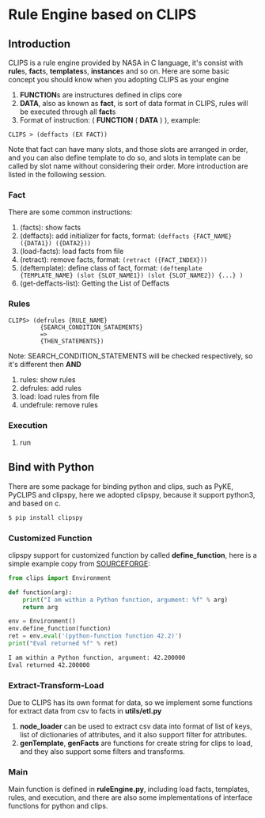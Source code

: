 # Rule Engine based on CLIPS
## Introduction
CLIPS is a rule engine provided by NASA in C language, it's consist with **rule**s, **fact**s, **templates**s, **instance**s and so on. 
Here are some basic concept you should know when you adopting CLIPS as your engine

1. **FUNCTION**s are instructures defined in clips core
2. **DATA**, also as known as **fact**, is sort of data format in CLIPS, rules will be executed through all **fact**s
3. Format of instruction: ( **FUNCTION**  ( **DATA** ) ), example:
```clips bash
CLIPS > (deffacts (EX FACT))
```
Note that fact can have many slots, and those slots are arranged in order, 
and you can also define template to do so, and slots in template can be called by slot name without considering their order. More introduction are listed in the following session.

### Fact
There are some common instructions:
1. (facts): show facts
2. (deffacts): add initializer for facts, format: ```(deffacts {FACT_NAME} ({DATA1}) ({DATA2}))```
3. (load-facts): load facts from file
4. (retract): remove facts, format: ```(retract ({FACT_INDEX}))```
5. (deftemplate): define class of fact, format: ```(deftemplate {TEMPLATE_NAME} (slot {SLOT_NAME1}) (slot {SLOT_NAME2}) {...} )```
6. (get-deffacts-list): Getting the List of Deffacts

### Rules
```clips bash
CLIPS> (defrules {RULE_NAME}
         {SEARCH_CONDITION_SATAEMENTS}
         =>
         {THEN_STATEMENTS})
```
Note: SEARCH_CONDITION_STATEMENTS will be checked respectively, so it's different then **AND**
1. rules: show rules
2. defrules: add rules
3. load: load rules from file
4. undefrule: remove rules

### Execution
1. run

## Bind with Python
There are some package for binding python and clips, such as PyKE, PyCLIPS and clipspy, here we adopted clipspy, because it support python3, and based on c.
```bash
$ pip install clipspy
```

### Customized Function
clipspy support for customized function by called **define_function**, here is a simple example copy from [SOURCEFORGE](https://sourceforge.net/p/clipsrules/discussion/776945/thread/e001210c/#917d):
```python
from clips import Environment

def function(arg):
    print("I am within a Python function, argument: %f" % arg)
    return arg

env = Environment()
env.define_function(function)
ret = env.eval('(python-function function 42.2)')
print("Eval returned %f" % ret)
```
```bash
I am within a Python function, argument: 42.200000
Eval returned 42.200000
```

### Extract-Transform-Load
Due to CLIPS has its own format for data, so we implement some functions for extract data from csv to facts in **utils/etl.py**
1. **node_loader** can be used to extract csv data into format of list of keys, list of dictionaries of attributes, and it also support filter for attributes.
2. **genTemplate**, **genFacts** are functions for create string for clips to load, and they also support some filters and transforms.

### Main
Main function is defined in **ruleEngine.py**, including load facts, templates, rules, and execution, and there are also some implementations of interface functions for python and clips.
